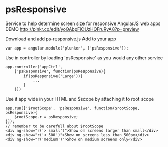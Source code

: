 psResponsive
============

Service to help determine screen size for responsive AngularJS web apps
DEMO
<a href="http://plnkr.co/edit/yoQAbpFiCUzHQFruRyA8?p=preview">http://plnkr.co/edit/yoQAbpFiCUzHQFruRyA8?p=preview</a>

Download and add ps-responsive.js
Add to your app

    var app = angular.module('plunker', ['psResponsive']);

Use in controller by loading 'psResponsive' as you would any other service

    app.controller('appCtrl',
    	['psResponsive', function(psResponsive){
    		if(psResponsive('Large')){
    			... 
    		}
    	}])

Use it app wide in your HTML and $scope by attaching it to root scope

    app.run(['$rootScope', 'psResponsive', function($rootScope, psResponsive){
        $rootScope.r = psResponsive;
    }]);
    // remember to be carefull about $rootScope
    <div ng-show="r('> small')">Show on screens larger than small</div>
    <div ng-show="r('< 500')">Show on screens less than 500px</div>
    <div ng-show="r('medium')">Show on medium screens only</div>
    
    
